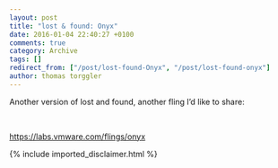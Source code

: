 ```yaml
---
layout: post
title: "lost & found: Onyx"
date: 2016-01-04 22:40:27 +0100
comments: true
category: Archive
tags: []
redirect_from: ["/post/lost-found-Onyx", "/post/lost-found-onyx"]
author: thomas torggler
---
```

<!-- more -->
<p>Another version of lost and found, another fling I’d like to share: </p> <p>&nbsp;</p> <p><a title="https://labs.vmware.com/flings/onyx" href="https://labs.vmware.com/flings/onyx">https://labs.vmware.com/flings/onyx</a></p>
{% include imported_disclaimer.html %}
